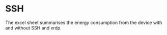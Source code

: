 # SSH
The excel sheet summarises the energy consumption from the device with and without SSH and xrdp.
